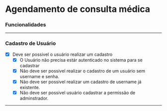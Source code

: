 # Agendamento de consulta médica

### **Funcionalidades**

---

### **Cadastro de Usuário**

- [x] Deve ser possivel o usuário realizar um cadastro
  - [x] O Usuário não precisa estár autenticado no sistema para se cadastrar
  - [x] Não deve ser possivel realizar o cadastro de um usuário sem username e senha.
  - [x] Não deve ser possivel realizar um cadastro de username já existente.
  - [x] Não deve ser possivel usuário cadastrar a permissão de adminstrador.

---